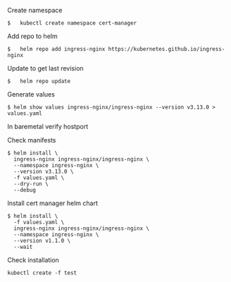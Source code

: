 Create namespace
```
$   kubectl create namespace cert-manager
```
Add repo to helm
```
$   helm repo add ingress-nginx https://kubernetes.github.io/ingress-nginx
```

Update to get last revision
```
$   helm repo update
```

Generate values
```
$ helm show values ingress-nginx/ingress-nginx --version v3.13.0 > values.yaml
```

In baremetal verify hostport

Check manifests

```
$ helm install \
  ingress-nginx ingress-nginx/ingress-nginx \
  --namespace ingress-nginx \
  --version v3.13.0 \
  -f values.yaml \
  --dry-run \
  --debug
```

Install cert manager helm chart
```
$ helm install \
  -f values.yaml \
  ingress-nginx ingress-nginx/ingress-nginx \
  --namespace ingress-nginx \
  --version v1.1.0 \
  --wait

```

Check installation
```
kubectl create -f test


